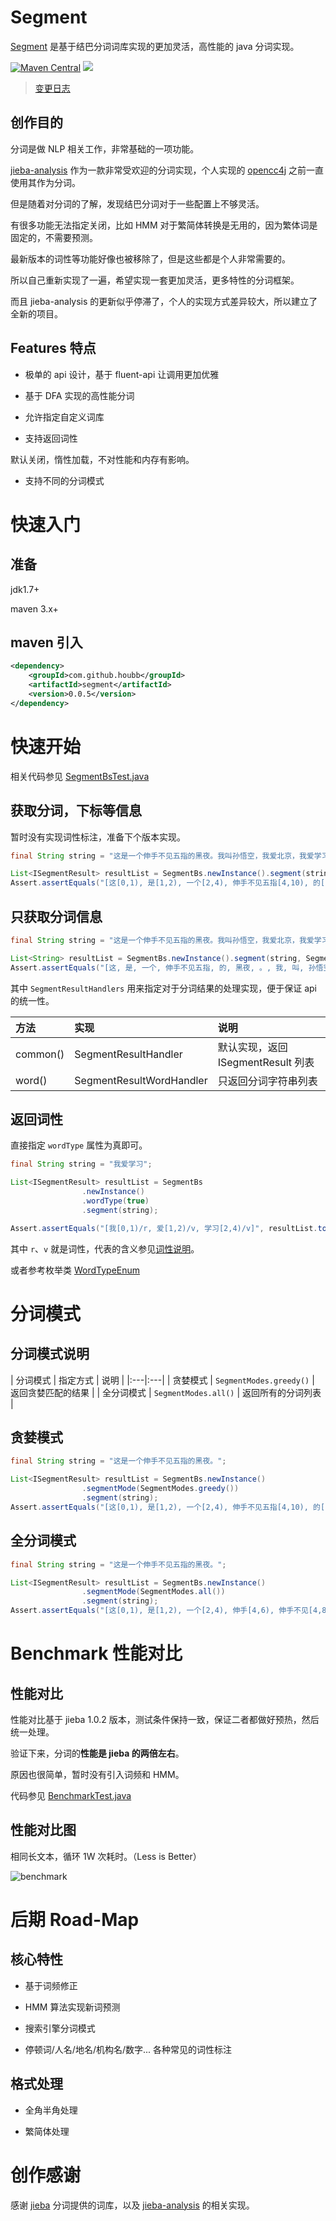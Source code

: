 # Segment

[Segment](https://github.com/houbb/segment ) 是基于结巴分词词库实现的更加灵活，高性能的 java 分词实现。

[![Maven Central](https://maven-badges.herokuapp.com/maven-central/com.github.houbb/segment/badge.svg)](http://mvnrepository.com/artifact/com.github.houbb/segment)
[![](https://img.shields.io/badge/license-Apache2-FF0080.svg)](https://github.com/houbb/segment/blob/master/LICENSE.txt)

> [变更日志](https://github.com/houbb/segment/blob/master/CHANGELOG.md)

## 创作目的

分词是做 NLP 相关工作，非常基础的一项功能。

[jieba-analysis](https://github.com/huaban/jieba-analysis) 作为一款非常受欢迎的分词实现，个人实现的 [opencc4j](https://github.com/houbb/opencc4j) 之前一直使用其作为分词。

但是随着对分词的了解，发现结巴分词对于一些配置上不够灵活。

有很多功能无法指定关闭，比如 HMM 对于繁简体转换是无用的，因为繁体词是固定的，不需要预测。

最新版本的词性等功能好像也被移除了，但是这些都是个人非常需要的。

所以自己重新实现了一遍，希望实现一套更加灵活，更多特性的分词框架。

而且 jieba-analysis 的更新似乎停滞了，个人的实现方式差异较大，所以建立了全新的项目。

## Features 特点

- 极单的 api 设计，基于 fluent-api 让调用更加优雅

- 基于 DFA 实现的高性能分词

- 允许指定自定义词库

- 支持返回词性

默认关闭，惰性加载，不对性能和内存有影响。

- 支持不同的分词模式

# 快速入门

## 准备

jdk1.7+

maven 3.x+

## maven 引入

```xml
<dependency>
    <groupId>com.github.houbb</groupId>
    <artifactId>segment</artifactId>
    <version>0.0.5</version>
</dependency>
```

# 快速开始

相关代码参见 [SegmentBsTest.java](https://github.com/houbb/segment/blob/master/src/test/java/com/github/houbb/segment/test/bs/SegmentBsTest.java)

## 获取分词，下标等信息

暂时没有实现词性标注，准备下个版本实现。

```java
final String string = "这是一个伸手不见五指的黑夜。我叫孙悟空，我爱北京，我爱学习。";

List<ISegmentResult> resultList = SegmentBs.newInstance().segment(string);
Assert.assertEquals("[这[0,1), 是[1,2), 一个[2,4), 伸手不见五指[4,10), 的[10,11), 黑夜[11,13), 。[13,14), 我[14,15), 叫[15,16), 孙悟空[16,19), ，[19,20), 我[20,21), 爱[21,22), 北京[22,24), ，[24,25), 我[25,26), 爱[26,27), 学习[27,29), 。[29,30)]", resultList.toString());
```

## 只获取分词信息

```java
final String string = "这是一个伸手不见五指的黑夜。我叫孙悟空，我爱北京，我爱学习。";

List<String> resultList = SegmentBs.newInstance().segment(string, SegmentResultHandlers.word());
Assert.assertEquals("[这, 是, 一个, 伸手不见五指, 的, 黑夜, 。, 我, 叫, 孙悟空, ，, 我, 爱, 北京, ，, 我, 爱, 学习, 。]", resultList.toString());
```

其中 `SegmentResultHandlers` 用来指定对于分词结果的处理实现，便于保证 api 的统一性。

| 方法 | 实现 | 说明 |
|:---|:---|:---|
| common() | SegmentResultHandler | 默认实现，返回 ISegmentResult 列表 |
| word() | SegmentResultWordHandler | 只返回分词字符串列表 |

## 返回词性

直接指定 `wordType` 属性为真即可。

```java
final String string = "我爱学习";

List<ISegmentResult> resultList = SegmentBs
                .newInstance()
                .wordType(true)
                .segment(string);

Assert.assertEquals("[我[0,1)/r, 爱[1,2)/v, 学习[2,4)/v]", resultList.toString());
```

其中 `r`、`v` 就是词性，代表的含义参见[词性说明](https://github.com/houbb/segment/blob/master/doc/user/word_type.md)。

或者参考枚举类 [WordTypeEnum](https://github.com/houbb/segment/blob/master/src/main/java/com/github/houbb/segment/constant/enums/WordTypeEnum.java)

# 分词模式

## 分词模式说明

| 分词模式 | 指定方式 | 说明 |
|:---|:---|
| 贪婪模式 | `SegmentModes.greedy()` | 返回贪婪匹配的结果 |
| 全分词模式 | `SegmentModes.all()` | 返回所有的分词列表 |

## 贪婪模式

```java
final String string = "这是一个伸手不见五指的黑夜。";

List<ISegmentResult> resultList = SegmentBs.newInstance()
                .segmentMode(SegmentModes.greedy())
                .segment(string);
Assert.assertEquals("[这[0,1), 是[1,2), 一个[2,4), 伸手不见五指[4,10), 的[10,11), 黑夜[11,13), 。[13,14)]", resultList.toString());
```

## 全分词模式

```java
final String string = "这是一个伸手不见五指的黑夜。";

List<ISegmentResult> resultList = SegmentBs.newInstance()
                .segmentMode(SegmentModes.all())
                .segment(string);
Assert.assertEquals("[这[0,1), 是[1,2), 一个[2,4), 伸手[4,6), 伸手不见[4,8), 伸手不见五指[4,10), 的[10,11), 黑夜[11,13), 。[13,14)]", resultList.toString());
```

# Benchmark 性能对比

## 性能对比

性能对比基于 jieba 1.0.2 版本，测试条件保持一致，保证二者都做好预热，然后统一处理。

验证下来，分词的**性能是 jieba 的两倍左右**。

原因也很简单，暂时没有引入词频和 HMM。

代码参见 [BenchmarkTest.java](https://github.com/houbb/segment/blob/master/src/test/java/com/github/houbb/segment/test/benchmark/BenchmarkTest.java)

## 性能对比图

相同长文本，循环 1W 次耗时。（Less is Better）

![benchmark](https://github.com/houbb/segment/blob/master/benchmark.png)

# 后期 Road-Map

## 核心特性

- 基于词频修正

- HMM 算法实现新词预测

- 搜索引擎分词模式 

- 停顿词/人名/地名/机构名/数字... 各种常见的词性标注

## 格式处理

- 全角半角处理

- 繁简体处理

# 创作感谢

感谢 [jieba](https://github.com/fxsjy/jieba) 分词提供的词库，以及 [jieba-analysis](https://github.com/huaban/jieba-analysis) 的相关实现。